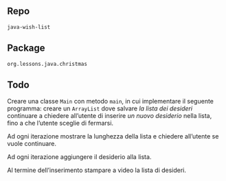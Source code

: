 ## Repo
`java-wish-list`

## Package
`org.lessons.java.christmas`

## Todo
Creare una classe `Main` con metodo `main`, in cui implementare il seguente programma:
creare un `ArrayList` dove salvare *la lista dei desideri*
continuare a chiedere all’utente di inserire *un nuovo desiderio* nella lista, fino a che l’utente sceglie di fermarsi.

Ad ogni iterazione mostrare la lunghezza della lista e chiedere all’utente se vuole continuare.

Ad ogni iterazione aggiungere il desiderio alla lista.

Al termine dell’inserimento stampare a video la lista di desideri.
